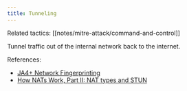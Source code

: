 ```yaml
---
title: Tunneling
---
```


Related tactics: [[notes/mitre-attack/command-and-control]]

Tunnel traffic out of the internal network back to the internet.

References:

- [JA4+ Network Fingerprinting](http://web.archive.org/web/20231001131534/https://scribe.rip/@jalthouse/ja4-network-fingerprinting-9376fe9ca637)
- [How NATs Work, Part II: NAT types and STUN](http://web.archive.org/web/20230924164509/https://educatedguesswork.org/posts/nat-part-2/)

